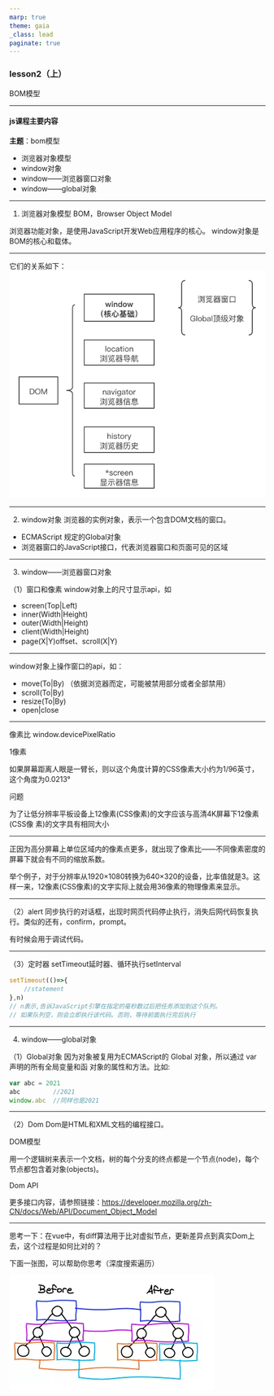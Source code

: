 ```yaml
---
marp: true
theme: gaia
_class: lead
paginate: true
---
```

### lesson2（上）
BOM模型

---
#### js课程主要内容
**主题**：bom模型

- 浏览器对象模型
- window对象
- window——浏览器窗口对象
- window——global对象

---
1. 浏览器对象模型
BOM，Browser Object Model

浏览器功能对象，是使用JavaScript开发Web应用程序的核心。
window对象是BOM的核心和载体。

---
它们的关系如下：
![what-is-bom](../images/what-is-bom.png)

---
2. window对象
浏览器的实例对象，表示一个包含DOM文档的窗口。

- ECMAScript 规定的Global对象
- 浏览器窗口的JavaScript接口，代表浏览器窗口和页面可见的区域

---
3. window——浏览器窗口对象

（1）窗口和像素
window对象上的尺寸显示api，如
- screen(Top|Left)
- inner(Width|Height)
- outer(Width|Height)
- client(Width|Height)
- page(X|Y)offset、scroll(X|Y)

---
window对象上操作窗口的api，如：
- move(To|By) （依据浏览器而定，可能被禁用部分或者全部禁用）
- scroll(To|By)
- resize(To|By)
- open|close

---
像素比
 window.devicePixelRatio

 1像素

 如果屏幕距离人眼是一臂长，则以这个角度计算的CSS像素大小约为1/96英寸，这个角度为0.0213°

问题

为了让低分辨率平板设备上12像素(CSS像素)的文字应该与高清4K屏幕下12像素(CSS像 素)的文字具有相同大小

---
正因为高分屏幕上单位区域内的像素点更多，就出现了像素比——不同像素密度的屏幕下就会有不同的缩放系数。

举个例子，对于分辨率从1920×1080转换为640×320的设备，比率值就是3。这样一来，12像素(CSS像素)的文字实际上就会用36像素的物理像素来显示。
 

---
（2）alert
同步执行的对话框，出现时网页代码停止执行，消失后网代码恢复执行。类似的还有，confirm，prompt。

有时候会用于调试代码。

---
（3）定时器
setTimeout延时器、循环执行setInterval

```js
setTimeout(()=>{
    //statement
},n)
// n表示,告诉JavaScript引擎在指定的毫秒数过后把任务添加到这个队列。
// 如果队列空，则会立即执行该代码。否则，等待前面执行完后执行
```

---
4. window——global对象

（1）Global对象
因为对象被复用为ECMAScript的 Global 对象，所以通过 var 声明的所有全局变量和函 对象的属性和方法。比如:
```js
var abc = 2021
abc         //2021
window.abc  //同样也是2021
```

---
（2）Dom
Dom是HTML和XML文档的编程接口。

DOM模型

用一个逻辑树来表示一个文档，树的每个分支的终点都是一个节点(node)，每个节点都包含着对象(objects)。


Dom API

更多接口内容，请参照链接：https://developer.mozilla.org/zh-CN/docs/Web/API/Document_Object_Model

---
思考一下：在vue中，有diff算法用于比对虚拟节点，更新差异点到真实Dom上去，这个过程是如何比对的？

下面一张图，可以帮助你思考（深度搜索遍历）

![diff](../images/diff.png)